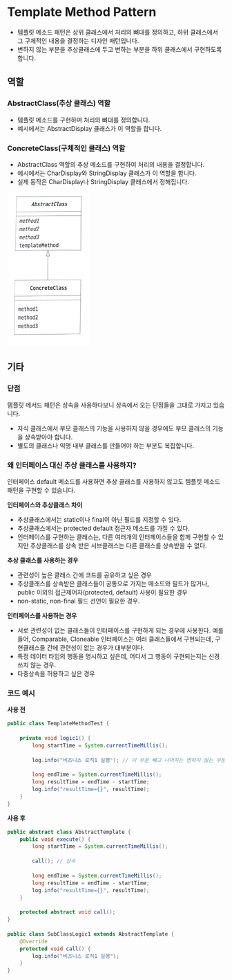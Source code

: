 # Template Method Pattern

- 템플릿 메소드 패턴은 상위 클래스에서 처리의 뼈대를 정의하고, 하위 클래스에서 그 구체적인 내용을 결정하는 디자인 패턴입니다.
- 변하지 않는 부분을 추상클래스에 두고 변하는 부분을 하위 클래스에서 구현하도록 합니다.

## 역할

### AbstractClass(추상 클래스) 역할

- 템플릿 메소드를 구현하며 처리의 뼈대를 정의합니다.
- 예시에서는 AbstractDisplay 클래스가 이 역할을 합니다.

### ConcreteClass(구체적인 클래스) 역할

- AbstractClass 역할의 추상 메소드를 구현하여 처리의 내용을 결정합니다.
- 예시에서는 CharDisplay와 StringDisplay 클래스가 이 역할을 합니다.
- 실제 동작은 CharDisplay나 StringDisplay 클래스에서 정해집니다.

![템플릿 메서드 패턴](../image/template_method.png)

## 기타 

### 단점

템플릿 메서드 패턴은 상속을 사용하다보니 상속에서 오는 단점들을 그대로 가지고 있습니다.

- 자식 클래스에서 부모 클래스의 기능을 사용하지 않을 경우에도 부모 클래스의 기능을 상속받아야 합니다.
- 별도의 클래스나 익명 내부 클래스를 만들어야 하는 부분도 복잡합니다.

### 왜 인터페이스 대신 추상 클래스를 사용하지?

인터페이스 default 메소드를 사용하면 추상 클래스를 사용하지 않고도 템플릿 메소드 패턴을 구현할 수 있습니다.

**인터페이스와 추상클래스 차이**

- 추상클래스에서는 static이나 final이 아닌 필드를 지정할 수 있다.
- 추상클래스에서는 protected default 접근자 메소드를 가질 수 있다.
- 인터페이스를 구현하는 클래스는, 다른 여러개의 인터페이스들을 함께 구현할 수 있지만 추상클래스를 상속 받은 서브클래스는 다른 클래스를 상속받을 수 없다.

**추상 클래스를 사용하는 경우**

- 관련성이 높은 클래스 간에 코드를 공유하고 싶은 경우
- 추상클래스를 상속받은 클래스들이 공통으로 가지는 메소드와 필드가 많거나, public 이외의 접근제어자(protected, default) 사용이 필요한 경우
- non-static, non-final 필드 선언이 필요한 경우.

**인터페이스를 사용하는 경우**

- 서로 관련성이 없는 클래스들이 인터페이스를 구현하게 되는 경우에 사용한다. 예를 들어, Comparable, Cloneable 인터페이스는 여러 클래스들에서 구현되는데, 구현클래스들 간에 관련성이 없는 경우가 대부분이다.
- 특정 데이터 타입의 행동을 명시하고 싶은데, 어디서 그 행동이 구현되는지는 신경쓰지 않는 경우.
- 다중상속을 허용하고 싶은 경우

### 코드 예시

**사용 전**

```java
public class TemplateMethodTest {

    private void logic1() {
        long startTime = System.currentTimeMillis();
        
        log.info("비즈니스 로직1 실행"); // 이 부분 뺴고 나머지는 변하지 않는 부분
        
        long endTime = System.currentTimeMillis();
        long resultTime = endTime - startTime;
        log.info("resultTime={}", resultTime);
    }
}
```

**사용 후**

```java
public abstract class AbstractTemplate {
    public void execute() {
        long startTime = System.currentTimeMillis();
        
        call(); // 상속
        
        long endTime = System.currentTimeMillis();
        long resultTime = endTime - startTime;
        log.info("resultTime={}", resultTime);
    }
    
    protected abstract void call();
}

public class SubClassLogic1 extends AbstractTemplate {
    @Override
    protected void call() {
        log.info("비즈니스 로직1 실행");
    }
}
```




